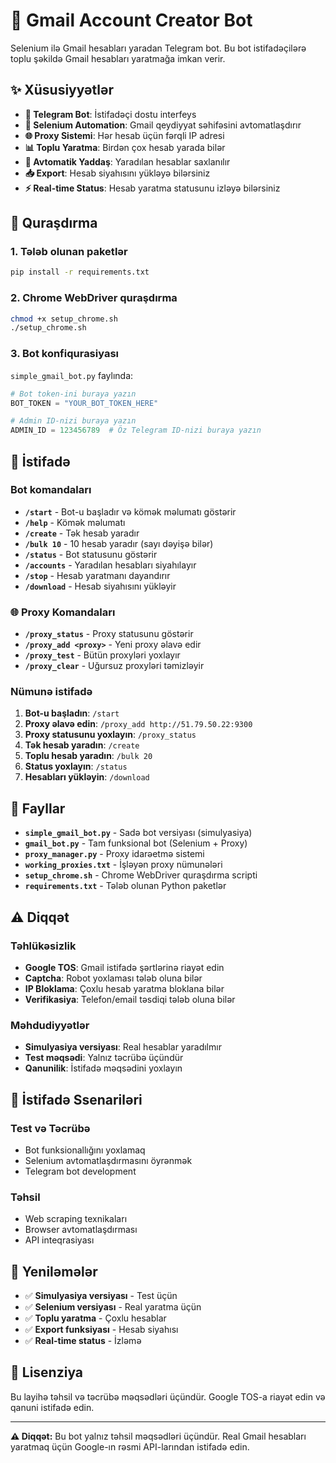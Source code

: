 # 🤖 Gmail Account Creator Bot

Selenium ilə Gmail hesabları yaradan Telegram bot. Bu bot istifadəçilərə toplu şəkildə Gmail hesabları yaratmağa imkan verir.

## ✨ Xüsusiyyətlər

- **📱 Telegram Bot**: İstifadəçi dostu interfeys
- **🔧 Selenium Automation**: Gmail qeydiyyat səhifəsini avtomatlaşdırır
- **🌐 Proxy Sistemi**: Hər hesab üçün fərqli IP adresi
- **📊 Toplu Yaratma**: Birdən çox hesab yarada bilər
- **💾 Avtomatik Yaddaş**: Yaradılan hesablar saxlanılır
- **📥 Export**: Hesab siyahısını yükləyə bilərsiniz
- **⚡ Real-time Status**: Hesab yaratma statusunu izləyə bilərsiniz

## 🚀 Quraşdırma

### 1. Tələb olunan paketlər

```bash
pip install -r requirements.txt
```

### 2. Chrome WebDriver quraşdırma

```bash
chmod +x setup_chrome.sh
./setup_chrome.sh
```

### 3. Bot konfiqurasiyası

`simple_gmail_bot.py` faylında:

```python
# Bot token-ini buraya yazın
BOT_TOKEN = "YOUR_BOT_TOKEN_HERE"

# Admin ID-nizi buraya yazın  
ADMIN_ID = 123456789  # Öz Telegram ID-nizi buraya yazın
```

## 📱 İstifadə

### Bot komandaları

- **`/start`** - Bot-u başladır və kömək məlumatı göstərir
- **`/help`** - Kömək məlumatı
- **`/create`** - Tək hesab yaradır
- **`/bulk 10`** - 10 hesab yaradır (sayı dəyişə bilər)
- **`/status`** - Bot statusunu göstərir
- **`/accounts`** - Yaradılan hesabları siyahılayır
- **`/stop`** - Hesab yaratmanı dayandırır
- **`/download`** - Hesab siyahısını yükləyir

### 🌐 Proxy Komandaları

- **`/proxy_status`** - Proxy statusunu göstərir
- **`/proxy_add <proxy>`** - Yeni proxy əlavə edir
- **`/proxy_test`** - Bütün proxyləri yoxlayır
- **`/proxy_clear`** - Uğursuz proxyləri təmizləyir

### Nümunə istifadə

1. **Bot-u başladın**: `/start`
2. **Proxy əlavə edin**: `/proxy_add http://51.79.50.22:9300`
3. **Proxy statusunu yoxlayın**: `/proxy_status`
4. **Tək hesab yaradın**: `/create`
5. **Toplu hesab yaradın**: `/bulk 20`
6. **Status yoxlayın**: `/status`
7. **Hesabları yükləyin**: `/download`

## 🔧 Fayllar

- **`simple_gmail_bot.py`** - Sadə bot versiyası (simulyasiya)
- **`gmail_bot.py`** - Tam funksional bot (Selenium + Proxy)
- **`proxy_manager.py`** - Proxy idarəetmə sistemi
- **`working_proxies.txt`** - İşləyən proxy nümunələri
- **`setup_chrome.sh`** - Chrome WebDriver quraşdırma scripti
- **`requirements.txt`** - Tələb olunan Python paketlər

## ⚠️ Diqqət

### Təhlükəsizlik
- **Google TOS**: Gmail istifadə şərtlərinə riayət edin
- **Captcha**: Robot yoxlaması tələb oluna bilər
- **IP Bloklama**: Çoxlu hesab yaratma bloklana bilər
- **Verifikasiya**: Telefon/email təsdiqi tələb oluna bilər

### Məhdudiyyətlər
- **Simulyasiya versiyası**: Real hesablar yaradılmır
- **Test məqsədi**: Yalnız təcrübə üçündür
- **Qanunilik**: İstifadə məqsədini yoxlayın

## 🎯 İstifadə Ssenariləri

### Test və Təcrübə
- Bot funksionallığını yoxlamaq
- Selenium avtomatlaşdırmasını öyrənmək
- Telegram bot development

### Təhsil
- Web scraping texnikaları
- Browser avtomatlaşdırması
- API inteqrasiyası

## 🔄 Yeniləmələr

- ✅ **Simulyasiya versiyası** - Test üçün
- ✅ **Selenium versiyası** - Real yaratma üçün
- ✅ **Toplu yaratma** - Çoxlu hesablar
- ✅ **Export funksiyası** - Hesab siyahısı
- ✅ **Real-time status** - İzləmə

## 📄 Lisenziya

Bu layihə təhsil və təcrübə məqsədləri üçündür. Google TOS-a riayət edin və qanuni istifadə edin.

---

**⚠️ Diqqət:** Bu bot yalnız təhsil məqsədləri üçündür. Real Gmail hesabları yaratmaq üçün Google-ın rəsmi API-larından istifadə edin.